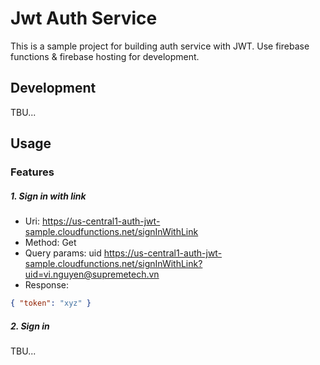# Jwt Auth Service
This is a sample project for building auth service with JWT. Use firebase functions &amp; firebase hosting for development.

## Development
TBU...

## Usage
### Features
##### 1. Sign in with link
- Uri: https://us-central1-auth-jwt-sample.cloudfunctions.net/signInWithLink
- Method: Get
- Query params: uid
https://us-central1-auth-jwt-sample.cloudfunctions.net/signInWithLink?uid=vi.nguyen@supremetech.vn
- Response: 
```json
{ "token": "xyz" }
```
##### 2. Sign in
TBU...
